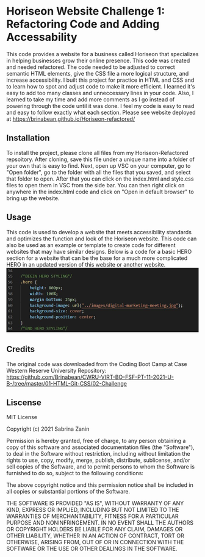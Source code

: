# Horiseon Website Challenge 1: Refactoring Code and Adding Accessability 

This code provides a website for a business called Horiseon that specializes in helping businesses grow their online presence. This code was created and needed refactored. The code needed to be adjusted to correct semantic HTML elements, give the CSS file a more logical structure, and increase accessibility. I built this project for practice in HTML and CSS and to learn how to spot and adjust code to make it more efficient. I learned it's easy to add too many classes and unneccessary lines in your code. Also, I learned to take my time and add more comments as I go instead of powering through the code until it was done. I feel my code is easy to read and easy to follow exactly what each section.
Please see website deployed at https://brinabean.github.io/Horiseon-refactored/

## Installation

To install the project, please clone all files from my Horiseon-Refactored repsoitory. After cloning, save this file under a unique name into a folder of your own that is easy to find. Next, open up VSC on your computer, go to "Open folder", go to the folder with all the files that you saved, and select that folder to open. After that you can click on the index.html and style.css files to open them in VSC from the side bar. You can then right click on anywhere in the index.html code and click on "Open in default browser" to bring up the website. 

## Usage

This code is used to develop a website that meets accessibility standards and optimizes the function and look of the Horiseon website. This code can also be used as an example or template to create code for different websites that may have similar designs. Below is a code for a basic HERO section for a website that can be the base for a much more complicated HERO in an updated version of this website or another website.
![Code for the class hero for the hero section in style.css file with size, an image line, and position.](Develop/assets/images/hero_section.JPG)

## Credits

The original code was downloaded from the Coding Boot Camp at Case Western Reserve University
    Repository: https://github.com/Brinabean/CWRU-VIRT-BO-FSF-PT-11-2021-U-B-/tree/master/01-HTML-Git-CSS/02-Challenge

## Liscense

MIT License

Copyright (c) 2021 Sabrina Zanin

Permission is hereby granted, free of charge, to any person obtaining a copy
of this software and associated documentation files (the "Software"), to deal
in the Software without restriction, including without limitation the rights
to use, copy, modify, merge, publish, distribute, sublicense, and/or sell
copies of the Software, and to permit persons to whom the Software is
furnished to do so, subject to the following conditions:

The above copyright notice and this permission notice shall be included in all
copies or substantial portions of the Software.

THE SOFTWARE IS PROVIDED "AS IS", WITHOUT WARRANTY OF ANY KIND, EXPRESS OR
IMPLIED, INCLUDING BUT NOT LIMITED TO THE WARRANTIES OF MERCHANTABILITY,
FITNESS FOR A PARTICULAR PURPOSE AND NONINFRINGEMENT. IN NO EVENT SHALL THE
AUTHORS OR COPYRIGHT HOLDERS BE LIABLE FOR ANY CLAIM, DAMAGES OR OTHER
LIABILITY, WHETHER IN AN ACTION OF CONTRACT, TORT OR OTHERWISE, ARISING FROM,
OUT OF OR IN CONNECTION WITH THE SOFTWARE OR THE USE OR OTHER DEALINGS IN THE
SOFTWARE.
